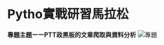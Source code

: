 # Pytho實戰研習馬拉松
**專題主題ーーPTT政黑板的文章爬取與資料分析**
![專題](https://user-images.githubusercontent.com/66252302/106378038-449c9700-63dc-11eb-8cf5-38c3317945f8.JPG)

